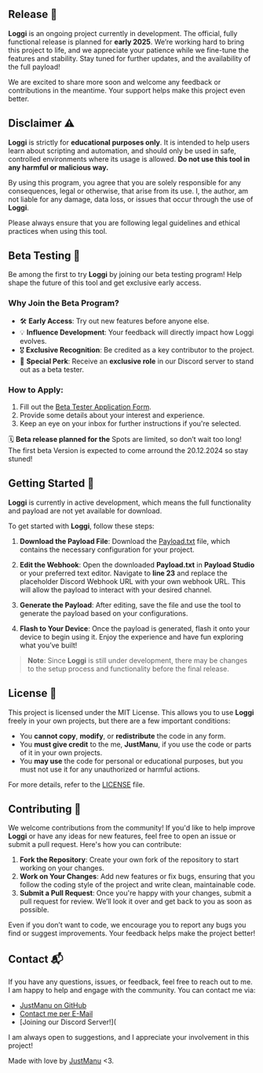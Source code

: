 ## Release 📅

**Loggi** is an ongoing project currently in development. The official, fully functional release is planned for **early 2025**. We’re working hard to bring this project to life, and we appreciate your patience while we fine-tune the features and stability. Stay tuned for further updates, and the availability of the full payload!

We are excited to share more soon and welcome any feedback or contributions in the meantime. Your support helps make this project even better.

## Disclaimer ⚠️

**Loggi** is strictly for **educational purposes only**. It is intended to help users learn about scripting and automation, and should only be used in safe, controlled environments where its usage is allowed. **Do not use this tool in any harmful or malicious way.**

By using this program, you agree that you are solely responsible for any consequences, legal or otherwise, that arise from its use. I, the author, am not liable for any damage, data loss, or issues that occur through the use of **Loggi**.

Please always ensure that you are following legal guidelines and ethical practices when using this tool.

## Beta Testing 🚀      

Be among the first to try **Loggi** by joining our beta testing program! Help shape the future of this tool and get exclusive early access.  

### Why Join the Beta Program?  
- 🛠️ **Early Access**: Try out new features before anyone else.  
- 💡 **Influence Development**: Your feedback will directly impact how Loggi evolves.  
- 🎖️ **Exclusive Recognition**: Be credited as a key contributor to the project.  
- 🌟 **Special Perk**: Receive an **exclusive role** in our Discord server to stand out as a beta tester.

### How to Apply:
1. Fill out the [Beta Tester Application Form](https://forms.office.com/r/M9ZURWjza0).  
2. Provide some details about your interest and experience.  
3. Keep an eye on your inbox for further instructions if you're selected.  

🗓️ **Beta release planned for the** Spots are limited, so don’t wait too long!  
The first beta Version is expected to come arround the 20.12.2024 so stay stuned!


## Getting Started 🚀

**Loggi** is currently in active development, which means the full functionality and payload are not yet available for download. 

To get started with **Loggi**, follow these steps:

1. **Download the Payload File**: 
   Download the [Payload.txt](https://example.com) file, which contains the necessary configuration for your project.
   
2. **Edit the Webhook**: 
   Open the downloaded **Payload.txt** in **Payload Studio** or your preferred text editor. Navigate to **line 23** and replace the placeholder Discord Webhook URL with your own webhook URL. This will allow the payload to interact with your desired channel.

3. **Generate the Payload**:
   After editing, save the file and use the tool to generate the payload based on your configurations.

4. **Flash to Your Device**:
   Once the payload is generated, flash it onto your device to begin using it. Enjoy the experience and have fun exploring what you’ve built!

> **Note**: Since **Loggi** is still under development, there may be changes to the setup process and functionality before the final release.

## License 📜

This project is licensed under the MIT License. This allows you to use **Loggi** freely in your own projects, but there are a few important conditions:

- You **cannot copy**, **modify**, or **redistribute** the code in any form.
- You **must give credit** to the me, **JustManu**, if you use the code or parts of it in your own projects.
- You **may use** the code for personal or educational purposes, but you must not use it for any unauthorized or harmful actions.

For more details, refer to the [LICENSE](LICENSE) file.

## Contributing 🤝

We welcome contributions from the community! If you'd like to help improve **Loggi** or have any ideas for new features, feel free to open an issue or submit a pull request. Here's how you can contribute:

1. **Fork the Repository**: Create your own fork of the repository to start working on your changes.
2. **Work on Your Changes**: Add new features or fix bugs, ensuring that you follow the coding style of the project and write clean, maintainable code.
3. **Submit a Pull Request**: Once you're happy with your changes, submit a pull request for review. We’ll look it over and get back to you as soon as possible.

Even if you don’t want to code, we encourage you to report any bugs you find or suggest improvements. Your feedback helps make the project better!

## Contact 📬

If you have any questions, issues, or feedback, feel free to reach out to me. I am happy to help and engage with the community. You can contact me via:

- [JustManu on GitHub](https://github.com/JustM4nu) 
- [Contact me per E-Mail](mailto:justmanu@gmx.at)
- [Joining our Discord Server!](

I am always open to suggestions, and I appreciate your involvement in this project!

Made with love by [JustManu](https://github.com/JustM4nu) <3.
